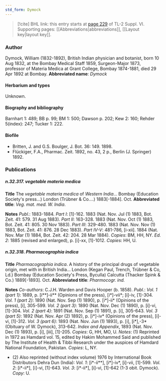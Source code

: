 ```yaml
---
std_form: Dymock
---
```


> [!cite] BHL link: this entry starts at [page 229](https://www.biodiversitylibrary.org/page/33260217) of TL-2 Suppl. VI.
> Supporting pages: [[Abbreviations|abbreviations]], [[Layout key|layout key]].

### Author

Dymock, William (1832-1892), British Indian physician and botanist, born 10 Aug 1832, at the Bombay Medical Staff 1859, Surgeon-Major 1873, professor of Materia Medica at Grant College, Bombay 1874-1881, died 29 Apr 1892 at Bombay. 
**Abbreviated name**: *Dymock*

#### Herbarium and types

Unknown.

#### Biography and bibliography

Barnhart 1: 489; BB p. 99; BM 1: 500; Dawson p. 202; Kew 2: 160; Rehder 5(index): 247; Tucker 1: 222.

#### Biofile

- Britten, J. and G.S. Boulger, J. Bot. 36: 149. 1898.
- Flückiger, F.A., Pharmac. Zeit. 1892, no. 43, 2 p., Berlin (J. Springer) 1892.

### Publications

##### n.32.317. vegetable materia medica

**Title**
The *vegetable materia medica* of *Western India*... Bombay (Education Society's press...) London (Trübner & Co....) 1883\[-1884\]. Oct.
**Abbreviated title**: *Veg. mat. med. W. India*.

**Notes**
*Publ*.: 1883-1884.
*Part I*: \[1\]-162. 1883 (Nat. Nov. Jul (1) 1883, Bot. Zeit. 41: 579. 31 Aug 1883).
*Part II*: 163-328. 1883 (Nat. Nov. Oct (1) 1883, Bot. Zeit. 41: 805. 30 Nov 1883).
*Part III*: 329-480. 1883 (Nat. Nov. Nov (1) 1883, Bot. Zeit. 41: 876. 28 Dec 1883).
*Part IV-V*: 481-786, \[i-xii\]. 1884 (Nat. Nov. Mar (1) 1884, Bot. Zeit. 42: 204. 28 Mar 1884).
*Copies*: BM, HH, NY.
*Ed. 2*: 1885 (revised and enlarged), p. \[i\]-xx, \[1\]-1012. *Copies*: HH, U.

##### n.32.318. Pharmacographia indica

**Title**
*Pharmacographia indica*. A history of the principal drugs of vegetable origin, met with in British India... London (Kegan Paul, Trench, Trübner & Co, Ld.) Bombay (Education Society's Press, Byculla) Calcutta (Thacker Spink & Co.) 1889\[-1893\]. Oct.
**Abbreviated title**: *Pharmocogr. ind.*

**Notes**
*Co-authors*: C.J.H. Warden and Davis Hooper (b. 1858).
*Publ*.: *Vol. 1 (part 1)*: 1889, p. \[i\*\*\]-ii\*\* (Opinions of the press), \[i\*\]-vii\*; \[i\]-iv, \[1\]-304.
*Vol. 1 (part 2)*: 1890 (Nat. Nov. Sep (1) 1890), p. \[i\*\]-ii\* (Opinions of the press), \[i\], 305-599.
*Vol. 2 (part 3)*: 1890 (Nat. Nov. Dec (1) 1890), p. \[i\]-vi, \[1\]-304.
*Vol. 2 (part 4)*: 1891 (Nat. Nov. Sep (1) 1891), p. \[i\], 305-643.
*Vol. 3 (part 5)*: 1892 (Nat. Nov. Apr (2) 1892), p. \[i\*\]-iv\* (Opinions of the press), \[i\]-vi, \[1\]-312.
*Vol. 3 (part 6)*: 1893 (Nat. Nov. Jun (1) 1893), p. \[i\], \[i\*\],-3\* (Obituary of W. Dymock), 313-642.
*Index and Appendix*, 1893 (Nat. Nov. Dec (1) 1893), p. \[i\], \[iii\], \[1\]-205. *Copies*: G, HH, MO, U.
*Notes*: (1) Reprinted in 1972 as Hamdard vol. 15, edited by Hakim Mohammed Said and published by The Institute of Health & Tibbi Research under the auspices of Hamdard National Foundation, Pakistan. *Copies*: L, NY.
- (2) Also reprinted (without index volume) 1976 by International Book Distributors Dehra Dun (India):
*Vol. 1*: \[i\*-ii\*\*\], \[i\*\]-iv\*, \[i\]-vii, \[1\]-599.
*Vol. 2*: \[i\*-ii\*\], \[i\]-vi, \[1\]-643.
*Vol. 3*: \[i\*-ii\*\], \[i\]-vi, \[1\]-642 (1-3 obit. Dymock). *Copy*: U.

